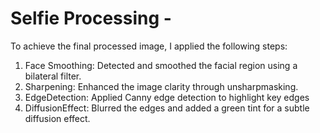 # Selfie Processing - 
To achieve the final processed image, I applied the following steps:
 1. Face Smoothing: Detected and smoothed the facial region using a bilateral filter.
 2. Sharpening: Enhanced the image clarity through unsharpmasking.
 3. EdgeDetection: Applied Canny edge detection to highlight key edges
 4. DiffusionEffect: Blurred the edges and added a green tint for a subtle diffusion effect.
